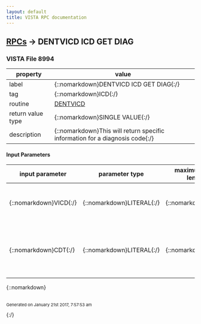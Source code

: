 ```yaml
---
layout: default
title: VISTA RPC documentation
---
```




## [RPCs](TableOfContent.md) &#8594; DENTVICD ICD GET DIAG 



### VISTA File 8994 


 property | value 
--- | --- 
 label | {::nomarkdown}DENTVICD ICD GET DIAG{:/}
 tag | {::nomarkdown}ICD{:/}
 routine | [DENTVICD](http://code.osehra.org/dox/Routine_DENTVICD_source.html)
 return value type | {::nomarkdown}SINGLE VALUE{:/}
 description | {::nomarkdown}This will return specific information for a diagnosis code{:/}

#### Input Parameters

| input parameter | parameter type | maximum data length | required | description | 
| --- | --- | --- | --- | --- | 
| {::nomarkdown}VICD{:/} | {::nomarkdown}LITERAL{:/} | {::nomarkdown}7{:/} | {::nomarkdown}true{:/} | {::nomarkdown}This is the IEN or .01 field value from the DIAGNOSIS file (#80){:/} | 
| {::nomarkdown}CDT{:/} | {::nomarkdown}LITERAL{:/} | {::nomarkdown}14{:/} | {::nomarkdown}true{:/} | {::nomarkdown}This is the date to be used to check if the code was active as of that date. The default value is TODAY.{:/} | 

{::nomarkdown} <br/><br/><p style="font-size: 11px">Generated on January 21st 2017, 7:57:53 am</p>{:/}